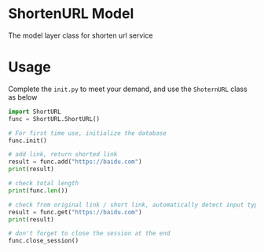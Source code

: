 # ShortenURL Model
The model layer class for shorten url service 
# Usage
Complete the `init.py` to meet your demand, and use the `ShoternURL` class as below
```python
import ShortURL
func = ShortURL.ShortURL()

# For first time use, initialize the database
func.init()

# add link, return shorted link
result = func.add("https://baidu.com")
print(result)

# check total length
print(func.len())

# check from original link / short link, automatically detect input type
result = func.get("https://baidu.com")
print(result)

# don't forget to close the session at the end
func.close_session()
```
